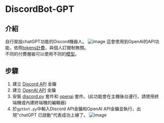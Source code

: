 # DiscordBot-GPT
## 介紹
自行架設chatGPT功能的Discord機器人。
![image](https://github.com/PHW22/DiscordBot-GPT/assets/116903114/5e79ea32-1971-4cbf-bb21-7f44c893c3f7)
這會使用到OpenAI的API功能，依照[tokens計費](https://openai.com/pricing#language-models)，與個人訂閱制無關。  
不同的付費層級可以使用不同的[模型](https://platform.openai.com/docs/guides/rate-limits?context=tier-free)。


## 步驟
1. 建立 [Discord API](https://discord.com/developers/applications) 金鑰
2. 建立 [OpenAI API](https://openai.com/blog/openai-api) 金鑰
3. 安裝 [discord.py](https://pypi.org/project/discord.py/) 套件和 [openai](https://pypi.org/project/openai/) 套件。(此功能會在主機後台運行，請使用終端機或內建終端機的編輯器)
4. 於`gptbot.py`中輸入Discord API金鑰和OpenAI API金鑰並執行，出現"chatGPT 已啟動"代表成功上線了。
   ![image](https://github.com/PHW22/DiscordBot-GPT/assets/116903114/c1fa8593-8a1c-4fad-b096-2aea686f0211)


